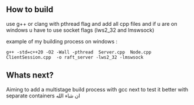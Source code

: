 ## How to build

use g++ or clang with pthread flag and add all cpp files and if u are on windows u have to use socket flags (lws2_32 and lmswsock) 

example of my building process on windows :

```
g++ -std=c++20 -O2 -Wall -pthread  Server.cpp  Node.cpp ClientSession.cpp  -o raft_server -lws2_32 -lmswsock
```

## Whats next?
Aiming to add a multistage build process with gcc next to test it better with separate containers ان شاء الله
